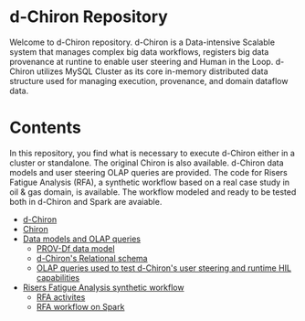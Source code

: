# d-Chiron Repository
Welcome to d-Chiron repository. d-Chiron is a Data-intensive Scalable system that manages complex big data workflows, registers big data provenance at runtine to enable user steering and Human in the Loop. d-Chiron utilizes MySQL Cluster as its core in-memory distributed data structure used for managing execution, provenance, and domain dataflow data.

# Contents

In this repository, you find what is necessary to execute d-Chiron either in a cluster or standalone. The original Chiron is also available. d-Chiron data models and user steering OLAP queries are provided. The code for Risers Fatigue Analysis (RFA), a synthetic workflow based on a real case study in oil & gas domain, is available. The workflow modeled and ready to be tested both in d-Chiron and Spark are avaiable. 

- [d-Chiron](d-chiron) 
- [Chiron](chiron)
- [Data models and OLAP queries](datamodels-and-queries/) 
    - [PROV-Df data model](datamodels-and-queries/PROV-Df.png)
    - [d-Chiron's Relational schema](datamodels-and-queries/relational-database-schema-dChiron-RFA.png) 
    - [OLAP queries used to test d-Chiron's user steering and runtime HIL capabilities](datamodels-and-queries/OLAP-queries.sql)
- [Risers Fatigue Analysis synthetic workflow](rfa-synthetic)
    - [RFA activites](rfa-synthetic/rfa-activities)
    - [RFA workflow on Spark](rfa-synthetic/rfa-spark)
    


